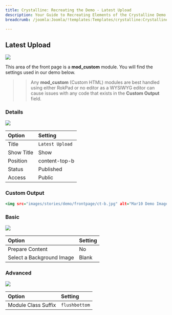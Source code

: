 ```yaml
---
title: Crystalline: Recreating the Demo - Latest Upload
description: Your Guide to Recreating Elements of the Crystalline Demo for Joomla
breadcrumb: /joomla:Joomla/!templates:Templates/crystalline:Crystalline

---
```


Latest Upload
-----

![][demo]

This area of the front page is a **mod_custom** module. You will find the settings used in our demo below.

>> Any **mod_custom** (Custom HTML) modules are best handled using either RokPad or no editor as a WYSIWYG editor can cause issues with any code that exists in the **Custom Output** field.

### Details

![][demo2]

| Option      | Setting         |
| :---------- | :----------     |
| Title       | `Latest Upload` |
| Show Title  | Show            |
| Position    | content-top-b   |
| Status      | Published       |
| Access      | Public          |

### Custom Output

~~~ .html
<img src="images/stories/demo/frontpage/ct-b.jpg" alt="Mar10 Demo Image" />
~~~

### Basic

![][demo3]

| Option                    | Setting     |
| :----------               | :---------- |
| Prepare Content           | No          |
| Select a Background Image | Blank       |

### Advanced

![][demo4]

| Option              | Setting       |
| :----------         | :----------   |
| Module Class Suffix | `flushbottom` |

[demo]: assets/demo_3.jpeg
[demo2]: assets/demo_3a.jpeg
[demo3]: assets/demo_3b.jpeg
[demo4]: assets/demo_3c.jpeg

